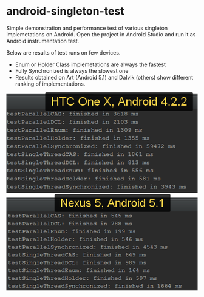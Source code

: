 # android-singleton-test
Simple demonstration and performance test of various singleton implemetations on Android.
Open the project in Android Studio and run it as Android instrumentation test.

Below are results of test runs on few devices.

<ul>
  <li>Enum or Holder Class implemetations are always the fastest </li>
  <li>Fully Synchronized is always the slowest one</li>
  <li>Results obtained on Art (Android 5.1) and Dalvik (others) show different ranking of implementations.</li>
</ul

<img src="https://github.com/dtrounine/android-singleton-test/blob/master/pics/s3mini.png?raw=true"/>
<img src="https://github.com/dtrounine/android-singleton-test/blob/master/pics/htconex.png?raw=true"/>
<img src="https://github.com/dtrounine/android-singleton-test/blob/master/pics/nexus5.png?raw=true"/>
